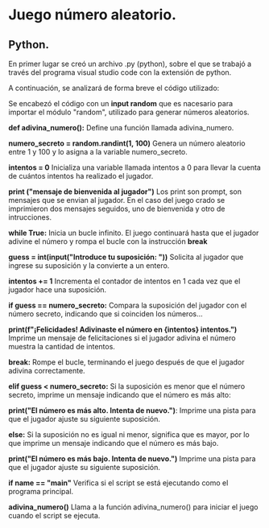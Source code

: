 # Juego número aleatorio.
## Python.

En primer lugar se creó un archivo .py (python), sobre el que se trabajó a través del programa visual studio code con la extensión de python.

A continuación, se analizará de forma breve el código utilizado:

Se encabezó el código con un **input random** que es nacesario para importar el módulo "random", utilizado para generar números aleatorios.

**def adivina_numero():** Define una función llamada adivina_numero.

**numero_secreto = random.randint(1, 100)** Genera un número aleatorio entre 1 y 100 y lo asigna a la variable numero_secreto.

**intentos = 0** Inicializa una variable llamada intentos a 0 para llevar la cuenta de cuántos intentos ha realizado el jugador.

   **print ("mensaje de bienvenida al jugador")** Los print son prompt, son mensajes que se envian al jugador. En el caso del juego crado se imprimieron       dos mensajes seguidos, uno de bienvenida y otro de intrucciones.

**while True:** Inicia un bucle infinito. El juego continuará hasta que el jugador adivine el número y rompa el bucle con la instrucción **break**

**guess = int(input("Introduce tu suposición: "))** Solicita al jugador que ingrese su suposición y la convierte a un entero.

**intentos += 1** Incrementa el contador de intentos en 1 cada vez que el jugador hace una suposición.

**if guess == numero_secreto:** Compara la suposición del jugador con el número secreto, indicando que si coinciden los números... 

  **print(f"¡Felicidades! Adivinaste el número en {intentos} intentos.")**   Imprime un mensaje de felicitaciones si el jugador adivina el número        muestra la cantidad de intentos.

**break:** Rompe el bucle, terminando el juego después de que el jugador adivina correctamente.

**elif guess < numero_secreto:** Si la suposición es menor que el número secreto, imprime un mensaje indicando que el número es más alto:

  **print("El número es más alto. Intenta de nuevo.")**: Imprime una pista    para que el jugador ajuste su siguiente suposición.

**else:** Si la suposición no es igual ni menor, significa que es mayor, por lo que imprime un mensaje indicando que el número es más bajo.

  **print("El número es más bajo. Intenta de nuevo.")** Imprime una   pista para que el jugador ajuste su siguiente suposición.

**if __name__ == "__main__"** Verifica si el script se está ejecutando como el programa principal.

**adivina_numero()** Llama a la función adivina_numero() para iniciar el juego cuando el script se ejecuta.
